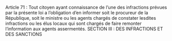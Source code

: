 Article 71 : Tout citoyen ayant connaissance de l’une des infractions prévues par la présente loi a l’obligation d’en informer soit le procureur de la République, soit le ministre ou les agents chargés de constater lesdites infractions ou les élus locaux qui sont chargés de faire remonter l’information aux agents assermentés.
SECTION III : DES INFRACTIONS ET DES SANCTIONS